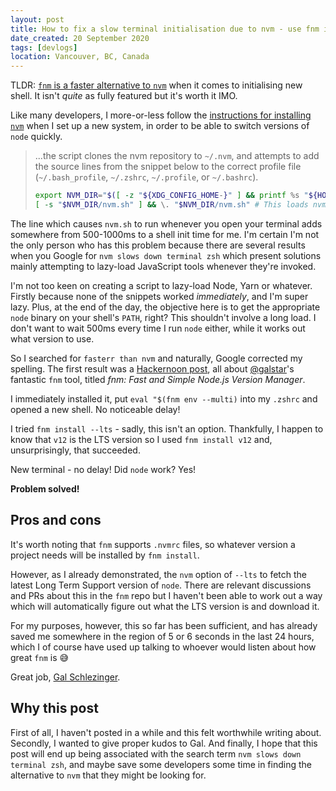 ```yaml
---
layout: post
title: How to fix a slow terminal initialisation due to nvm - use fnm instead
date_created: 20 September 2020
tags: [devlogs]
location: Vancouver, BC, Canada
---
```


TLDR: [`fnm` is a faster alternative to `nvm`](https://github.com/Schniz/fnm) when it comes to initialising new shell. It isn't _quite_ as fully featured but it's worth it IMO.

Like many developers, I more-or-less follow the [instructions for installing `nvm`](https://github.com/nvm-sh/nvm#install--update-script) when I set up a new system, in order to be able to switch versions of `node` quickly.

> ...the script clones the nvm repository to `~/.nvm`, and attempts to add the source lines from the snippet below to the correct profile file (`~/.bash_profile`, `~/.zshrc`, `~/.profile`, or `~/.bashrc`).
>
> ```bash
> export NVM_DIR="$([ -z "${XDG_CONFIG_HOME-}" ] && printf %s "${HOME}/.nvm" || printf %s "${XDG_CONFIG_HOME}/nvm")"
> [ -s "$NVM_DIR/nvm.sh" ] && \. "$NVM_DIR/nvm.sh" # This loads nvm
> ```

The line which causes `nvm.sh` to run whenever you open your terminal adds somewhere from 500-1000ms to a shell init time for me. I'm certain I'm not the only person who has this problem because there are several results when you Google for `nvm slows down terminal zsh` which present solutions mainly attempting to lazy-load JavaScript tools whenever they're invoked.

I'm not too keen on creating a script to lazy-load Node, Yarn or whatever. Firstly because none of the snippets worked _immediately_, and I'm super lazy. Plus, at the end of the day, the objective here is to get the appropriate `node` binary on your shell's `PATH`, right? This shouldn't involve a long load. I don't want to wait 500ms every time I run `node` either, while it works out what version to use.

So I searched for `fasterr than nvm` and naturally, Google corrected my spelling. The first result was a [Hackernoon post](https://hackernoon.com/fnm-fast-and-simple-node-js-version-manager-df82c37d4e87), all about [@galstar](https://twitter.com/galstar)'s fantastic `fnm` tool, titled _fnm: Fast and Simple Node.js Version Manager_.

I immediately installed it, put `eval "$(fnm env --multi)` into my `.zshrc` and opened a new shell. No noticeable delay!

I tried `fnm install --lts` - sadly, this isn't an option. Thankfully, I happen to know that `v12` is the LTS version so I used `fnm install v12` and, unsurprisingly, that succeeded.

New terminal - no delay! Did `node` work? Yes!

**Problem solved!**

## Pros and cons

It's worth noting that `fnm` supports `.nvmrc` files, so whatever version a project needs will be installed by `fnm install`.

However, as I already demonstrated, the `nvm` option of `--lts` to fetch the latest Long Term Support version of `node`. There are relevant discussions and PRs about this in the `fnm` repo but I haven't been able to work out a way which will automatically figure out what the LTS version is and download it.

For my purposes, however, this so far has been sufficient, and has already saved me somewhere in the region of 5 or 6 seconds in the last 24 hours, which I of course have used up talking to whoever would listen about how great `fnm` is 😅

Great job, [Gal Schlezinger](https://github.com/Schniz).

## Why this post

First of all, I haven't posted in a while and this felt worthwhile writing about. Secondly, I wanted to give proper kudos to Gal. And finally, I hope that this post will end up being associated with the search term `nvm slows down terminal zsh`, and maybe save some developers some time in finding the alternative to `nvm` that they might be looking for.
